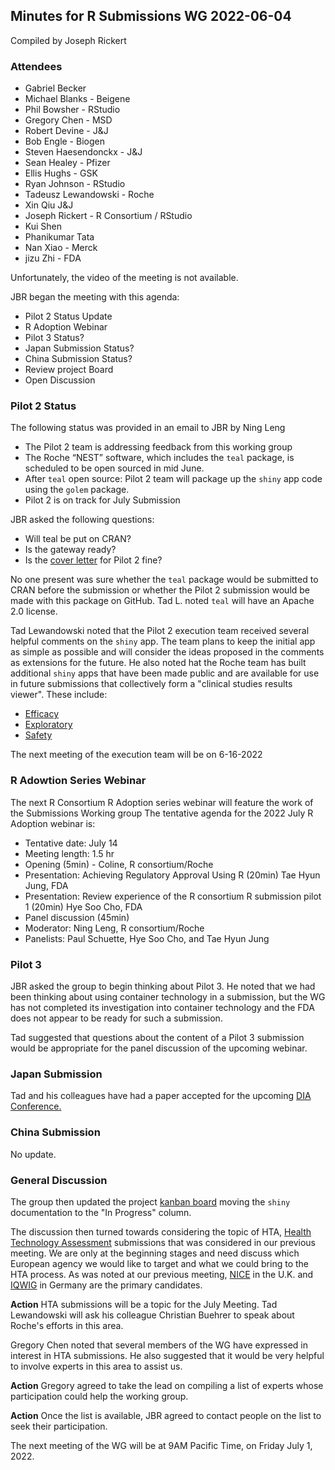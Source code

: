 ## Minutes for R Submissions WG 2022-06-04
Compiled by Joseph Rickert

### Attendees 

* Gabriel Becker
* Michael Blanks - Beigene
* Phil Bowsher - RStudio
* Gregory Chen - MSD
* Robert Devine - J&J 
* Bob Engle - Biogen
* Steven Haesendonckx - J&J
* Sean Healey - Pfizer
* Ellis Hughs - GSK
* Ryan Johnson - RStudio 
* Tadeusz Lewandowski - Roche 
* Xin Qiu J&J
* Joseph Rickert - R Consortium / RStudio
* Kui Shen
* Phanikumar Tata
* Nan Xiao - Merck  
* jizu Zhi - FDA

Unfortunately, the video of the meeting is not available.

JBR began the meeting with this agenda: 

* Pilot 2 Status Update
* R Adoption Webinar
* Pilot 3 Status?
* Japan Submission Status?
* China Submission Status?
* Review project Board
* Open Discussion

### Pilot 2 Status

The following status was provided in an email to JBR by Ning Leng

* The Pilot 2 team is addressing feedback from this working group
* The Roche “NEST” software, which includes the `teal` package, is scheduled to be open sourced in mid June. 
* After `teal` open source: Pilot 2 team will package up the `shiny` app code using the `golem` package.
* Pilot 2 is on track for July Submission

JBR asked the following questions:

* Will teal be put on CRAN?
* Is the gateway ready?
* Is the [cover letter](https://github.com/RConsortium/submissions-wg/issues/80) for Pilot 2 fine? 

No one present was sure whether the `teal` package would be submitted to CRAN before the submission or whether the Pilot 2 submission would be made with this package on GitHub. Tad L. noted `teal` will have an Apache 2.0 license.

Tad Lewandowski noted that the Pilot 2 execution team received several helpful comments on the `shiny` app. The team plans to keep the initial app as simple as possible and will consider the ideas proposed in the comments as extensions for the future. He also noted hat the Roche team has built additional `shiny` apps that have been made public and are available for use in future submissions that collectively form a "clinical studies results viewer". These include:

* [Efficacy](https://genentech.shinyapps.io/teal_efficacy/)
* [Exploratory](https://genentech.shinyapps.io/teal_exploratory/)
* [Safety](https://genentech.shinyapps.io/teal_safety/)


The next meeting of the execution team will be on 6-16-2022

### R Adowtion Series Webinar
The next R Consortium R Adoption series webinar will feature the work of the Submissions Working group
The tentative agenda for the 2022 July R Adoption webinar is:

* Tentative date: July 14
* Meeting length: 1.5 hr
* Opening (5min) - Coline, R consortium/Roche
* Presentation: Achieving Regulatory Approval Using R (20min) Tae Hyun Jung, FDA
* Presentation: Review experience of the R consortium R submission pilot 1 (20min) Hye Soo Cho, FDA
 * Panel discussion (45min)
  * Moderator: Ning Leng, R consortium/Roche
  * Panelists: Paul Schuette, Hye Soo Cho, and Tae Hyun Jung

### Pilot 3
JBR asked the group to begin thinking about Pilot 3. He noted that we had been thinking about using container technology in a submission, but the WG has not completed its investigation into container technology and the FDA does not appear to be ready for such a submission.

Tad suggested that questions about the content of a Pilot 3 submission would be appropriate for the panel discussion of the upcoming webinar.

### Japan Submission

Tad and his colleagues have had a paper accepted for the upcoming [DIA Conference.](https://www.diaglobal.org/en/conference-listing/meetings/2022/10/19th-dia-japan-annual-meeting-2022) 

### China Submission

No update.



### General Discussion 

The group then updated the project [kanban board](https://github.com/RConsortium/submissions-wg/projects/2) moving the `shiny` documentation to the "In Progress" column.

The discussion then turned towards considering the topic of HTA, [Health Technology Assessment](https://www.nlm.nih.gov/nichsr/hta101/ta10103.html) submissions that was considered in our previous meeting. We are only at the beginning stages and need discuss which European agency we would like to target and what we could bring to the HTA process. As was noted at our previous meeting, [NICE](https://www.nice.org.uk/) in the U.K. and  [IQWIG](https://www.iqwig.de/en/about-us/methods/results/hta-reports/) in Germany are the primary candidates.

**Action** HTA submissions will be a topic for the July Meeting. Tad Lewandowski will ask his colleague Christian Buehrer to speak about Roche's efforts in this area.

Gregory Chen noted that several members of the WG have expressed in interest in HTA submissions. He also suggested that it would be very helpful to involve experts in this area to assist us.

**Action** Gregory agreed to take the lead on compiling a list of experts whose participation could help the working group.

**Action** Once the list is available, JBR agreed to contact people on the list to seek their participation.

The next meeting of the WG will be at 9AM Pacific Time, on Friday July 1, 2022.

